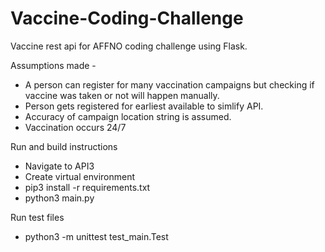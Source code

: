 # Vaccine-Coding-Challenge

Vaccine rest api for AFFNO coding challenge using Flask.

Assumptions made -

* A person can register for many vaccination campaigns but checking if vaccine was taken or not will happen manually.
* Person gets registered for earliest available to simlify API.
* Accuracy of campaign location string is assumed.
* Vaccination occurs 24/7

Run and build instructions

* Navigate to API3
* Create virtual environment 
* pip3 install -r requirements.txt
* python3 main.py

Run test files

* python3 -m unittest test_main.Test

